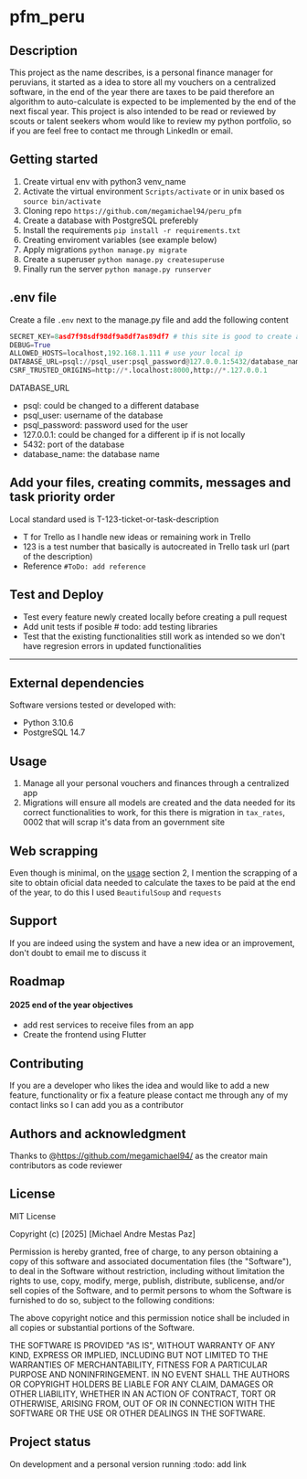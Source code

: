 # pfm_peru

## Description
This project as the name describes, is a personal finance manager for peruvians, it started as a idea
to store all my vouchers on a centralized software, in the end of the year there are taxes to be paid
therefore an algorithm to auto-calculate is expected to be implemented by the end of the next fiscal 
year. 
This project is also intended to be read or reviewed by scouts or talent seekers whom would like
to review my python portfolio, so if you are feel free to contact me through LinkedIn or email.


## Getting started
1. Create virtual env with python3 venv_name
2. Activate the virtual environment `Scripts/activate` or in unix based os 
   `source bin/activate`
2. Cloning repo `https://github.com/megamichael94/peru_pfm`
3. Create a database with PostgreSQL preferebly
4. Install the requirements `pip install -r requirements.txt`
5. Creating enviroment variables (see example below)
6. Apply migrations `python manage.py migrate`
6. Create a superuser `python manage.py createsuperuse`
7. Finally run the server `python manage.py runserver`

## .env file
Create a file `.env` next to the manage.py file and add the following content
```python
SECRET_KEY=8asd7f98sdf98df9a8df7as89df7 # this site is good to create a new secret key https://djecrety.ir/
DEBUG=True
ALLOWED_HOSTS=localhost,192.168.1.111 # use your local ip
DATABASE_URL=psql://psql_user:psql_password@127.0.0.1:5432/database_name
CSRF_TRUSTED_ORIGINS=http://*.localhost:8000,http://*.127.0.0.1
```
DATABASE_URL
* psql: could be changed to a different database
* psql_user: username of the database
* psql_password: password used for the user
* 127.0.0.1: could be changed for a different ip if is not locally
* 5432: port of the database
* database_name: the database name


## Add your files, creating commits, messages and task priority order
Local standard used is T-123-ticket-or-task-description
- T for Trello as I handle new ideas or remaining work in Trello
- 123 is a test number that basically is autocreated in Trello task url (part of the description)
- Reference `#ToDo: add reference`


## Test and Deploy

- Test every feature newly created locally before creating a pull request
- Add unit tests if posible # todo: add testing libraries
- Test that the existing functionalities still work as intended so we don't 
  have regresion errors in updated functionalities

***

## External dependencies
Software versions tested or developed with:
- Python 3.10.6
- PostgreSQL 14.7

## <a name="usage">Usage</a>
1. Manage all your personal vouchers and finances through a centralized app
2. Migrations will ensure all models are created and the data needed for its 
   correct functionalities to work, for this there is migration in 
   `tax_rates`, 0002 that will scrap it's data from an government site

## Web scrapping
Even though is minimal, on the [usage](#usage) section 2, I mention the 
scrapping of a site to obtain oficial data needed to calculate the taxes to 
be paid at the end of the year, to do this I used `BeautifulSoup` and `requests`

## Support
If you are indeed using the system and have a new idea or an improvement, 
don't doubt to email me to discuss it 

## Roadmap
#### 2025 end of the  year objectives 
- add rest services to receive files from an app
- Create the frontend using Flutter

## Contributing
If you are a developer who likes the idea and would like to add a new feature, functionality or fix a feature
please contact me through any of my contact links so I can add you as a 
contributor

## Authors and acknowledgment
Thanks to @https://github.com/megamichael94/ as the creator
main contributors as code reviewer

## License
MIT License

Copyright (c) [2025] [Michael Andre Mestas Paz]

Permission is hereby granted, free of charge, to any person obtaining a copy
of this software and associated documentation files (the "Software"), to deal
in the Software without restriction, including without limitation the rights
to use, copy, modify, merge, publish, distribute, sublicense, and/or sell
copies of the Software, and to permit persons to whom the Software is
furnished to do so, subject to the following conditions:

The above copyright notice and this permission notice shall be included in all
copies or substantial portions of the Software.

THE SOFTWARE IS PROVIDED "AS IS", WITHOUT WARRANTY OF ANY KIND, EXPRESS OR
IMPLIED, INCLUDING BUT NOT LIMITED TO THE WARRANTIES OF MERCHANTABILITY,
FITNESS FOR A PARTICULAR PURPOSE AND NONINFRINGEMENT. IN NO EVENT SHALL THE
AUTHORS OR COPYRIGHT HOLDERS BE LIABLE FOR ANY CLAIM, DAMAGES OR OTHER
LIABILITY, WHETHER IN AN ACTION OF CONTRACT, TORT OR OTHERWISE, ARISING FROM,
OUT OF OR IN CONNECTION WITH THE SOFTWARE OR THE USE OR OTHER DEALINGS IN THE
SOFTWARE.

## Project status
On development and a personal version running :todo: add link
